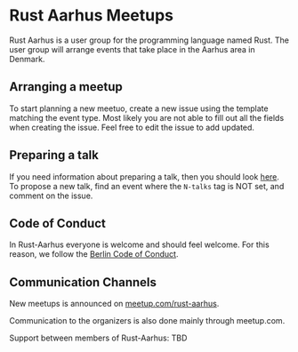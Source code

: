 # Rust Aarhus Meetups
Rust Aarhus is a user group for the programming language named Rust. The user group will arrange events that take place in the Aarhus area in Denmark.

## Arranging a meetup
To start planning a new meetuo, create a new issue using the template matching the event type. Most likely you are not able to fill out all the fields when creating the issue. Feel free to edit the issue to add updated.

## Preparing a talk
If you need information about preparing a talk, then you should look [here](talks.md). To propose a new talk, find an event where the `N-talks` tag is NOT set, and comment on the issue.

## Code of Conduct
In Rust-Aarhus everyone is welcome and should feel welcome. For this reason, we follow the [Berlin Code of Conduct][berlin-coc].

## Communication Channels
New meetups is announced on [meetup.com/rust-aarhus][meetup].

Communication to the organizers is also done mainly through meetup.com.

Support between members of Rust-Aarhus: TBD



[berlin-coc]: https://berlincodeofconduct.org/
[meetup]: https://www.meetup.com/rust-aarhus/

